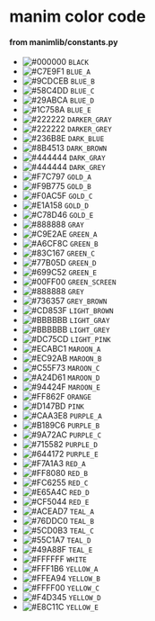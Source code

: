 manim color code
=
#### from manimlib/constants.py

- ![#000000](https://placehold.it/1/000000/000000/000000?text=+) `BLACK`
- ![#C7E9F1](https://placehold.it/15/C7E9F1/C7E9F1/000000?text=+) `BLUE_A`
- ![#9CDCEB](https://placehold.it/15/9CDCEB/9CDCEB/000000?text=+) `BLUE_B`
- ![#58C4DD](https://placehold.it/15/58C4DD/58C4DD/000000?text=+) `BLUE_C`
- ![#29ABCA](https://placehold.it/15/29ABCA/29ABCA/000000?text=+) `BLUE_D`
- ![#1C758A](https://placehold.it/15/1C758A/1C758A/000000?text=+) `BLUE_E`
- ![#222222](https://placehold.it/15/222222/222222/000000?text=+) `DARKER_GRAY`
- ![#222222](https://placehold.it/15/222222/222222/000000?text=+) `DARKER_GREY`
- ![#236B8E](https://placehold.it/15/236B8E/236B8E/000000?text=+) `DARK_BLUE`
- ![#8B4513](https://placehold.it/15/8B4513/8B4513/000000?text=+) `DARK_BROWN`
- ![#444444](https://placehold.it/15/444444/444444/000000?text=+) `DARK_GRAY`
- ![#444444](https://placehold.it/15/444444/444444/000000?text=+) `DARK_GREY`
- ![#F7C797](https://placehold.it/15/F7C797/F7C797/000000?text=+) `GOLD_A`
- ![#F9B775](https://placehold.it/15/F9B775/F9B775/000000?text=+) `GOLD_B`
- ![#F0AC5F](https://placehold.it/15/F0AC5F/F0AC5F/000000?text=+) `GOLD_C`
- ![#E1A158](https://placehold.it/15/E1A158/E1A158/000000?text=+) `GOLD_D`
- ![#C78D46](https://placehold.it/15/C78D46/C78D46/000000?text=+) `GOLD_E`
- ![#888888](https://placehold.it/15/888888/888888/000000?text=+) `GRAY`
- ![#C9E2AE](https://placehold.it/15/C9E2AE/C9E2AE/000000?text=+) `GREEN_A`
- ![#A6CF8C](https://placehold.it/15/A6CF8C/A6CF8C/000000?text=+) `GREEN_B`
- ![#83C167](https://placehold.it/15/83C167/83C167/000000?text=+) `GREEN_C`
- ![#77B05D](https://placehold.it/15/77B05D/77B05D/000000?text=+) `GREEN_D`
- ![#699C52](https://placehold.it/15/699C52/699C52/000000?text=+) `GREEN_E`
- ![#00FF00](https://placehold.it/15/00FF00/00FF00/000000?text=+) `GREEN_SCREEN`
- ![#888888](https://placehold.it/15/888888/888888/000000?text=+) `GREY`
- ![#736357](https://placehold.it/15/736357/736357/000000?text=+) `GREY_BROWN`
- ![#CD853F](https://placehold.it/15/CD853F/CD853F/000000?text=+) `LIGHT_BROWN`
- ![#BBBBBB](https://placehold.it/15/BBBBBB/BBBBBB/000000?text=+) `LIGHT_GRAY`
- ![#BBBBBB](https://placehold.it/15/BBBBBB/BBBBBB/000000?text=+) `LIGHT_GREY`
- ![#DC75CD](https://placehold.it/15/DC75CD/DC75CD/000000?text=+) `LIGHT_PINK`
- ![#ECABC1](https://placehold.it/15/ECABC1/ECABC1/000000?text=+) `MAROON_A`
- ![#EC92AB](https://placehold.it/15/EC92AB/EC92AB/000000?text=+) `MAROON_B`
- ![#C55F73](https://placehold.it/15/C55F73/C55F73/000000?text=+) `MAROON_C`
- ![#A24D61](https://placehold.it/15/A24D61/A24D61/000000?text=+) `MAROON_D`
- ![#94424F](https://placehold.it/15/94424F/94424F/000000?text=+) `MAROON_E`
- ![#FF862F](https://placehold.it/15/FF862F/FF862F/000000?text=+) `ORANGE`
- ![#D147BD](https://placehold.it/15/D147BD/D147BD/000000?text=+) `PINK`
- ![#CAA3E8](https://placehold.it/15/CAA3E8/CAA3E8/000000?text=+) `PURPLE_A`
- ![#B189C6](https://placehold.it/15/B189C6/B189C6/000000?text=+) `PURPLE_B`
- ![#9A72AC](https://placehold.it/15/9A72AC/9A72AC/000000?text=+) `PURPLE_C`
- ![#715582](https://placehold.it/15/715582/715582/000000?text=+) `PURPLE_D`
- ![#644172](https://placehold.it/15/644172/644172/000000?text=+) `PURPLE_E`
- ![#F7A1A3](https://placehold.it/15/F7A1A3/F7A1A3/000000?text=+) `RED_A`
- ![#FF8080](https://placehold.it/15/FF8080/FF8080/000000?text=+) `RED_B`
- ![#FC6255](https://placehold.it/15/FC6255/FC6255/000000?text=+) `RED_C`
- ![#E65A4C](https://placehold.it/15/E65A4C/E65A4C/000000?text=+) `RED_D`
- ![#CF5044](https://placehold.it/15/CF5044/CF5044/000000?text=+) `RED_E`
- ![#ACEAD7](https://placehold.it/15/ACEAD7/ACEAD7/000000?text=+) `TEAL_A`
- ![#76DDC0](https://placehold.it/15/76DDC0/76DDC0/000000?text=+) `TEAL_B`
- ![#5CD0B3](https://placehold.it/15/5CD0B3/5CD0B3/000000?text=+) `TEAL_C`
- ![#55C1A7](https://placehold.it/15/55C1A7/55C1A7/000000?text=+) `TEAL_D`
- ![#49A88F](https://placehold.it/15/49A88F/49A88F/000000?text=+) `TEAL_E`
- ![#FFFFFF](https://placehold.it/15/FFFFFF/FFFFFF/000000?text=+) `WHITE`
- ![#FFF1B6](https://placehold.it/15/FFF1B6/FFF1B6/000000?text=+) `YELLOW_A`
- ![#FFEA94](https://placehold.it/15/FFEA94/FFEA94/000000?text=+) `YELLOW_B`
- ![#FFFF00](https://placehold.it/15/FFFF00/FFFF00/000000?text=+) `YELLOW_C`
- ![#F4D345](https://placehold.it/15/F4D345/F4D345/000000?text=+) `YELLOW_D`
- ![#E8C11C](https://placehold.it/15/E8C11C/E8C11C/000000?text=+) `YELLOW_E`
